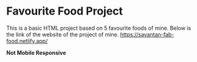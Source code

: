 # Favourite Food Project
 This is a basic HTML project based on 5 favourite foods of mine. Below is the link of the website of the project of mine.
https://sayantan-fab-food.netlify.app/

**Not Mobile Responsive**
